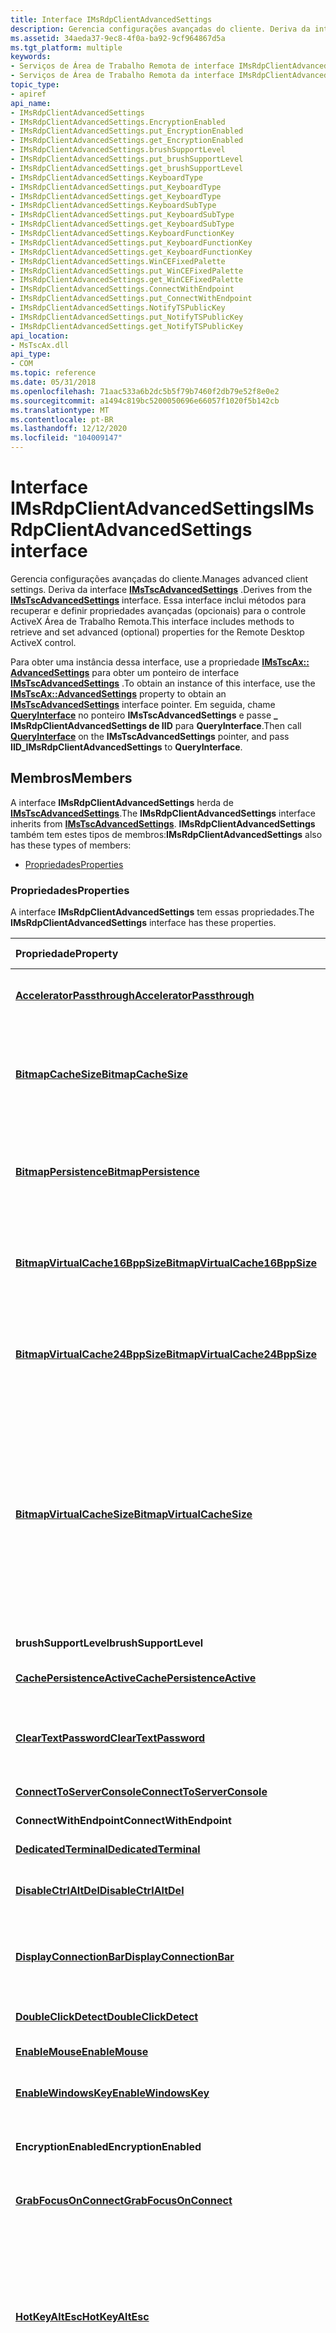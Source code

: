 ```yaml
---
title: Interface IMsRdpClientAdvancedSettings
description: Gerencia configurações avançadas do cliente. Deriva da interface IMsTscAdvancedSettings.
ms.assetid: 34aeda37-9ec8-4f0a-ba92-9cf964867d5a
ms.tgt_platform: multiple
keywords:
- Serviços de Área de Trabalho Remota de interface IMsRdpClientAdvancedSettings
- Serviços de Área de Trabalho Remota da interface IMsRdpClientAdvancedSettings, descrita
topic_type:
- apiref
api_name:
- IMsRdpClientAdvancedSettings
- IMsRdpClientAdvancedSettings.EncryptionEnabled
- IMsRdpClientAdvancedSettings.put_EncryptionEnabled
- IMsRdpClientAdvancedSettings.get_EncryptionEnabled
- IMsRdpClientAdvancedSettings.brushSupportLevel
- IMsRdpClientAdvancedSettings.put_brushSupportLevel
- IMsRdpClientAdvancedSettings.get_brushSupportLevel
- IMsRdpClientAdvancedSettings.KeyboardType
- IMsRdpClientAdvancedSettings.put_KeyboardType
- IMsRdpClientAdvancedSettings.get_KeyboardType
- IMsRdpClientAdvancedSettings.KeyboardSubType
- IMsRdpClientAdvancedSettings.put_KeyboardSubType
- IMsRdpClientAdvancedSettings.get_KeyboardSubType
- IMsRdpClientAdvancedSettings.KeyboardFunctionKey
- IMsRdpClientAdvancedSettings.put_KeyboardFunctionKey
- IMsRdpClientAdvancedSettings.get_KeyboardFunctionKey
- IMsRdpClientAdvancedSettings.WinCEFixedPalette
- IMsRdpClientAdvancedSettings.put_WinCEFixedPalette
- IMsRdpClientAdvancedSettings.get_WinCEFixedPalette
- IMsRdpClientAdvancedSettings.ConnectWithEndpoint
- IMsRdpClientAdvancedSettings.put_ConnectWithEndpoint
- IMsRdpClientAdvancedSettings.NotifyTSPublicKey
- IMsRdpClientAdvancedSettings.put_NotifyTSPublicKey
- IMsRdpClientAdvancedSettings.get_NotifyTSPublicKey
api_location:
- MsTscAx.dll
api_type:
- COM
ms.topic: reference
ms.date: 05/31/2018
ms.openlocfilehash: 71aac533a6b2dc5b5f79b7460f2db79e52f8e0e2
ms.sourcegitcommit: a1494c819bc5200050696e66057f1020f5b142cb
ms.translationtype: MT
ms.contentlocale: pt-BR
ms.lasthandoff: 12/12/2020
ms.locfileid: "104009147"
---
```

# <a name="imsrdpclientadvancedsettings-interface"></a><span data-ttu-id="c3558-106">Interface IMsRdpClientAdvancedSettings</span><span class="sxs-lookup"><span data-stu-id="c3558-106">IMsRdpClientAdvancedSettings interface</span></span>

<span data-ttu-id="c3558-107">Gerencia configurações avançadas do cliente.</span><span class="sxs-lookup"><span data-stu-id="c3558-107">Manages advanced client settings.</span></span> <span data-ttu-id="c3558-108">Deriva da interface [**IMsTscAdvancedSettings**](imstscadvancedsettings-interface.md) .</span><span class="sxs-lookup"><span data-stu-id="c3558-108">Derives from the [**IMsTscAdvancedSettings**](imstscadvancedsettings-interface.md) interface.</span></span> <span data-ttu-id="c3558-109">Essa interface inclui métodos para recuperar e definir propriedades avançadas (opcionais) para o controle ActiveX Área de Trabalho Remota.</span><span class="sxs-lookup"><span data-stu-id="c3558-109">This interface includes methods to retrieve and set advanced (optional) properties for the Remote Desktop ActiveX control.</span></span>

<span data-ttu-id="c3558-110">Para obter uma instância dessa interface, use a propriedade [**IMsTscAx:: AdvancedSettings**](imstscax-advancedsettings.md) para obter um ponteiro de interface [**IMsTscAdvancedSettings**](imstscadvancedsettings-interface.md) .</span><span class="sxs-lookup"><span data-stu-id="c3558-110">To obtain an instance of this interface, use the [**IMsTscAx::AdvancedSettings**](imstscax-advancedsettings.md) property to obtain an [**IMsTscAdvancedSettings**](imstscadvancedsettings-interface.md) interface pointer.</span></span> <span data-ttu-id="c3558-111">Em seguida, chame [**QueryInterface**](/windows/desktop/api/unknwn/nf-unknwn-iunknown-queryinterface(q)) no ponteiro **IMsTscAdvancedSettings** e passe **\_ IMsRdpClientAdvancedSettings de IID** para **QueryInterface**.</span><span class="sxs-lookup"><span data-stu-id="c3558-111">Then call [**QueryInterface**](/windows/desktop/api/unknwn/nf-unknwn-iunknown-queryinterface(q)) on the **IMsTscAdvancedSettings** pointer, and pass **IID\_IMsRdpClientAdvancedSettings** to **QueryInterface**.</span></span>

## <a name="members"></a><span data-ttu-id="c3558-112">Membros</span><span class="sxs-lookup"><span data-stu-id="c3558-112">Members</span></span>

<span data-ttu-id="c3558-113">A interface **IMsRdpClientAdvancedSettings** herda de [**IMsTscAdvancedSettings**](imstscadvancedsettings-interface.md).</span><span class="sxs-lookup"><span data-stu-id="c3558-113">The **IMsRdpClientAdvancedSettings** interface inherits from [**IMsTscAdvancedSettings**](imstscadvancedsettings-interface.md).</span></span> <span data-ttu-id="c3558-114">**IMsRdpClientAdvancedSettings** também tem estes tipos de membros:</span><span class="sxs-lookup"><span data-stu-id="c3558-114">**IMsRdpClientAdvancedSettings** also has these types of members:</span></span>

-   [<span data-ttu-id="c3558-115">Propriedades</span><span class="sxs-lookup"><span data-stu-id="c3558-115">Properties</span></span>](#properties)

### <a name="properties"></a><span data-ttu-id="c3558-116">Propriedades</span><span class="sxs-lookup"><span data-stu-id="c3558-116">Properties</span></span>

<span data-ttu-id="c3558-117">A interface **IMsRdpClientAdvancedSettings** tem essas propriedades.</span><span class="sxs-lookup"><span data-stu-id="c3558-117">The **IMsRdpClientAdvancedSettings** interface has these properties.</span></span>



| <span data-ttu-id="c3558-118">Propriedade</span><span class="sxs-lookup"><span data-stu-id="c3558-118">Property</span></span>                                                                                                   | <span data-ttu-id="c3558-119">Tipo de acesso</span><span class="sxs-lookup"><span data-stu-id="c3558-119">Access type</span></span>           | <span data-ttu-id="c3558-120">Descrição</span><span class="sxs-lookup"><span data-stu-id="c3558-120">Description</span></span>                                                                                                                                                                                                                                                                                                                                                                                                                              |
|:-----------------------------------------------------------------------------------------------------------|:----------------------|:-----------------------------------------------------------------------------------------------------------------------------------------------------------------------------------------------------------------------------------------------------------------------------------------------------------------------------------------------------------------------------------------------------------------------------------------|
| [<span data-ttu-id="c3558-121">**AcceleratorPassthrough**</span><span class="sxs-lookup"><span data-stu-id="c3558-121">**AcceleratorPassthrough**</span></span>](imsrdpclientadvancedsettings-acceleratorpassthrough.md)<br/>           | <span data-ttu-id="c3558-122">Leitura/gravação</span><span class="sxs-lookup"><span data-stu-id="c3558-122">Read/write</span></span><br/> | <span data-ttu-id="c3558-123">Especifica se os aceleradores de teclado devem ser passados para o servidor.</span><span class="sxs-lookup"><span data-stu-id="c3558-123">Specifies if keyboard accelerators should be passed to the server.</span></span><br/>                                                                                                                                                                                                                                                                                                                                                            |
| [<span data-ttu-id="c3558-124">**BitmapCacheSize**</span><span class="sxs-lookup"><span data-stu-id="c3558-124">**BitmapCacheSize**</span></span>](imsrdpclientadvancedsettings-bitmapcachesize.md)<br/>                         | <span data-ttu-id="c3558-125">Leitura/gravação</span><span class="sxs-lookup"><span data-stu-id="c3558-125">Read/write</span></span><br/> | <span data-ttu-id="c3558-126">O tamanho, em kilobytes, do arquivo de cache de bitmap usado para bitmaps de 8 bits por pixel.</span><span class="sxs-lookup"><span data-stu-id="c3558-126">The size, in kilobytes, of the bitmap cache file used for 8-bits-per-pixel bitmaps.</span></span> <span data-ttu-id="c3558-127">Os valores numéricos válidos dessa propriedade são de 1 a 32, inclusive.</span><span class="sxs-lookup"><span data-stu-id="c3558-127">Valid numeric values of this property are 1 to 32 inclusive.</span></span><br/>                                                                                                                                                                                                                                                                              |
| [<span data-ttu-id="c3558-128">**BitmapPersistence**</span><span class="sxs-lookup"><span data-stu-id="c3558-128">**BitmapPersistence**</span></span>](imsrdpclientadvancedsettings-bitmappersistence.md)<br/>                     | <span data-ttu-id="c3558-129">Leitura/gravação</span><span class="sxs-lookup"><span data-stu-id="c3558-129">Read/write</span></span><br/> | <span data-ttu-id="c3558-130">Especifica se o cache de bitmap persistente deve ser usado.</span><span class="sxs-lookup"><span data-stu-id="c3558-130">Specifies if persistent bitmap caching should be used.</span></span> <span data-ttu-id="c3558-131">O cache persistente pode melhorar o desempenho, mas requer espaço em disco adicional.</span><span class="sxs-lookup"><span data-stu-id="c3558-131">Persistent caching can improve performance but requires additional disk space.</span></span><br/>                                                                                                                                                                                                                                                                                         |
| [<span data-ttu-id="c3558-132">**BitmapVirtualCache16BppSize**</span><span class="sxs-lookup"><span data-stu-id="c3558-132">**BitmapVirtualCache16BppSize**</span></span>](imsrdpclientadvancedsettings-bitmapvirtualcache16bppsize.md)<br/> | <span data-ttu-id="c3558-133">Leitura/gravação</span><span class="sxs-lookup"><span data-stu-id="c3558-133">Read/write</span></span><br/> | <span data-ttu-id="c3558-134">Especifica o tamanho, em megabytes, do arquivo de cache de bitmap persistente a ser usado para as configurações de alta cores de 15 e 16 bits por pixel.</span><span class="sxs-lookup"><span data-stu-id="c3558-134">Specifies the size, in megabytes, of the persistent bitmap cache file to use for the 15 and 16 bits-per-pixel high-color settings.</span></span><br/>                                                                                                                                                                                                                                                                                            |
| [<span data-ttu-id="c3558-135">**BitmapVirtualCache24BppSize**</span><span class="sxs-lookup"><span data-stu-id="c3558-135">**BitmapVirtualCache24BppSize**</span></span>](imsrdpclientadvancedsettings-bitmapvirtualcache24bppsize.md)<br/> | <span data-ttu-id="c3558-136">Leitura/gravação</span><span class="sxs-lookup"><span data-stu-id="c3558-136">Read/write</span></span><br/> | <span data-ttu-id="c3558-137">Especifica o tamanho, em megabytes, do arquivo de cache de bitmap persistente a ser usado para a configuração de alta cores de 24 bits por pixel.</span><span class="sxs-lookup"><span data-stu-id="c3558-137">Specifies the size, in megabytes, of the persistent bitmap cache file to use for the 24 bits-per-pixel high-color setting.</span></span><br/>                                                                                                                                                                                                                                                                                                    |
| [<span data-ttu-id="c3558-138">**BitmapVirtualCacheSize**</span><span class="sxs-lookup"><span data-stu-id="c3558-138">**BitmapVirtualCacheSize**</span></span>](imsrdpclientadvancedsettings-bitmapvirtualcachesize.md)<br/>           | <span data-ttu-id="c3558-139">Leitura/gravação</span><span class="sxs-lookup"><span data-stu-id="c3558-139">Read/write</span></span><br/> | <span data-ttu-id="c3558-140">Especifica o tamanho, em megabytes, do arquivo de cache de bitmap persistente a ser usado para a cor de 8 bits por pixel.</span><span class="sxs-lookup"><span data-stu-id="c3558-140">Specifies the size, in megabytes, of the persistent bitmap cache file to use for 8-bits-per-pixel color.</span></span> <span data-ttu-id="c3558-141">Os valores numéricos válidos dessa propriedade são de 1 a 32, inclusive.</span><span class="sxs-lookup"><span data-stu-id="c3558-141">Valid numeric values of this property are 1 to 32 inclusive.</span></span> <span data-ttu-id="c3558-142">Observe que o tamanho máximo de todos os arquivos de cache virtual é de 128 MB.</span><span class="sxs-lookup"><span data-stu-id="c3558-142">Note that the maximum size for all virtual cache files is 128 MB.</span></span> <span data-ttu-id="c3558-143">As propriedades relacionadas incluem as propriedades **BitmapVirtualCache16BppSize** e **BitmapVirtualCache24BppSize** .</span><span class="sxs-lookup"><span data-stu-id="c3558-143">Related properties include the **BitmapVirtualCache16BppSize** and **BitmapVirtualCache24BppSize** properties.</span></span><br/>                                                                        |
| <span data-ttu-id="c3558-144">**brushSupportLevel**</span><span class="sxs-lookup"><span data-stu-id="c3558-144">**brushSupportLevel**</span></span><br/>                                                                           | <span data-ttu-id="c3558-145">Leitura/gravação</span><span class="sxs-lookup"><span data-stu-id="c3558-145">Read/write</span></span><br/> | <span data-ttu-id="c3558-146">Não há suporte a esta propriedade.</span><span class="sxs-lookup"><span data-stu-id="c3558-146">This property is not supported.</span></span><br/>                                                                                                                                                                                                                                                                                                                                                                                               |
| [<span data-ttu-id="c3558-147">**CachePersistenceActive**</span><span class="sxs-lookup"><span data-stu-id="c3558-147">**CachePersistenceActive**</span></span>](imsrdpclientadvancedsettings-cachepersistenceactive.md)<br/>           | <span data-ttu-id="c3558-148">Leitura/gravação</span><span class="sxs-lookup"><span data-stu-id="c3558-148">Read/write</span></span><br/> | <span data-ttu-id="c3558-149">Especifica se o cache de bitmap persistente deve ser usado.</span><span class="sxs-lookup"><span data-stu-id="c3558-149">Specifies whether persistent bitmap caching should be used.</span></span><br/>                                                                                                                                                                                                                                                                                                                                                                   |
| [<span data-ttu-id="c3558-150">**ClearTextPassword**</span><span class="sxs-lookup"><span data-stu-id="c3558-150">**ClearTextPassword**</span></span>](imsrdpclientadvancedsettings-cleartextpassword.md)<br/>                     | <span data-ttu-id="c3558-151">Somente gravação</span><span class="sxs-lookup"><span data-stu-id="c3558-151">Write-only</span></span><br/> | <span data-ttu-id="c3558-152">Especifica a senha com a qual se conectar.</span><span class="sxs-lookup"><span data-stu-id="c3558-152">Specifies the password with which to connect.</span></span> <span data-ttu-id="c3558-153">Para obter mais informações, consulte a interface [**IMsTscNonScriptable**](imstscnonscriptable-interface.md) .</span><span class="sxs-lookup"><span data-stu-id="c3558-153">For more information, see the [**IMsTscNonScriptable**](imstscnonscriptable-interface.md) interface.</span></span><br/>                                                                                                                                                                                                                                                                           |
| [<span data-ttu-id="c3558-154">**ConnectToServerConsole**</span><span class="sxs-lookup"><span data-stu-id="c3558-154">**ConnectToServerConsole**</span></span>](imsrdpclientadvancedsettings-connecttoserverconsole.md)<br/>           | <span data-ttu-id="c3558-155">Leitura/gravação</span><span class="sxs-lookup"><span data-stu-id="c3558-155">Read/write</span></span><br/> | <span data-ttu-id="c3558-156">Não há suporte a esta propriedade.</span><span class="sxs-lookup"><span data-stu-id="c3558-156">This property is not supported.</span></span><br/>                                                                                                                                                                                                                                                                                                                                                                                               |
| <span data-ttu-id="c3558-157">**ConnectWithEndpoint**</span><span class="sxs-lookup"><span data-stu-id="c3558-157">**ConnectWithEndpoint**</span></span><br/>                                                                         | <span data-ttu-id="c3558-158">Somente gravação</span><span class="sxs-lookup"><span data-stu-id="c3558-158">Write-only</span></span><br/> | <span data-ttu-id="c3558-159">Não há suporte a esta propriedade.</span><span class="sxs-lookup"><span data-stu-id="c3558-159">This property is not supported.</span></span><br/>                                                                                                                                                                                                                                                                                                                                                                                               |
| [<span data-ttu-id="c3558-160">**DedicatedTerminal**</span><span class="sxs-lookup"><span data-stu-id="c3558-160">**DedicatedTerminal**</span></span>](imsrdpclientadvancedsettings-dedicatedterminal.md)<br/>                     | <span data-ttu-id="c3558-161">Leitura/gravação</span><span class="sxs-lookup"><span data-stu-id="c3558-161">Read/write</span></span><br/> | <span data-ttu-id="c3558-162">Não há suporte a esta propriedade.</span><span class="sxs-lookup"><span data-stu-id="c3558-162">This property is not supported.</span></span><br/>                                                                                                                                                                                                                                                                                                                                                                                               |
| [<span data-ttu-id="c3558-163">**DisableCtrlAltDel**</span><span class="sxs-lookup"><span data-stu-id="c3558-163">**DisableCtrlAltDel**</span></span>](imsrdpclientadvancedsettings-disablectrlaltdel.md)<br/>                     | <span data-ttu-id="c3558-164">Leitura/gravação</span><span class="sxs-lookup"><span data-stu-id="c3558-164">Read/write</span></span><br/> | <span data-ttu-id="c3558-165">Especifica se a tela de explicação inicial no Winlogon deve ser exibida.</span><span class="sxs-lookup"><span data-stu-id="c3558-165">Specifies if the initial explanatory screen in Winlogon should display.</span></span><br/>                                                                                                                                                                                                                                                                                                                                                       |
| [<span data-ttu-id="c3558-166">**DisplayConnectionBar**</span><span class="sxs-lookup"><span data-stu-id="c3558-166">**DisplayConnectionBar**</span></span>](imsrdpclientadvancedsettings-displayconnectionbar.md)<br/>               | <span data-ttu-id="c3558-167">Leitura/gravação</span><span class="sxs-lookup"><span data-stu-id="c3558-167">Read/write</span></span><br/> | <span data-ttu-id="c3558-168">Especifica se a barra de conexão deve ser usada.</span><span class="sxs-lookup"><span data-stu-id="c3558-168">Specifies whether to use the connection bar.</span></span> <span data-ttu-id="c3558-169">O valor padrão é **Variant \_ true**, que habilita a propriedade.</span><span class="sxs-lookup"><span data-stu-id="c3558-169">The default value is **VARIANT\_TRUE**, which enables the property.</span></span><br/>                                                                                                                                                                                                                                                                                                              |
| [<span data-ttu-id="c3558-170">**DoubleClickDetect**</span><span class="sxs-lookup"><span data-stu-id="c3558-170">**DoubleClickDetect**</span></span>](imsrdpclientadvancedsettings-doubleclickdetect.md)<br/>                     | <span data-ttu-id="c3558-171">Leitura/gravação</span><span class="sxs-lookup"><span data-stu-id="c3558-171">Read/write</span></span><br/> | <span data-ttu-id="c3558-172">Especifica se o cliente identifica cliques duplos para o servidor.</span><span class="sxs-lookup"><span data-stu-id="c3558-172">Specifies if the client identifies double-clicks for the server.</span></span><br/>                                                                                                                                                                                                                                                                                                                                                              |
| [<span data-ttu-id="c3558-173">**EnableMouse**</span><span class="sxs-lookup"><span data-stu-id="c3558-173">**EnableMouse**</span></span>](imsrdpclientadvancedsettings-enablemouse.md)<br/>                                 | <span data-ttu-id="c3558-174">Leitura/gravação</span><span class="sxs-lookup"><span data-stu-id="c3558-174">Read/write</span></span><br/> | <span data-ttu-id="c3558-175">Não há suporte a esta propriedade.</span><span class="sxs-lookup"><span data-stu-id="c3558-175">This property is not supported.</span></span><br/>                                                                                                                                                                                                                                                                                                                                                                                               |
| [<span data-ttu-id="c3558-176">**EnableWindowsKey**</span><span class="sxs-lookup"><span data-stu-id="c3558-176">**EnableWindowsKey**</span></span>](imsrdpclientadvancedsettings-enablewindowskey.md)<br/>                       | <span data-ttu-id="c3558-177">Leitura/gravação</span><span class="sxs-lookup"><span data-stu-id="c3558-177">Read/write</span></span><br/> | <span data-ttu-id="c3558-178">Especifica se a chave do Windows pode ser usada na sessão remota.</span><span class="sxs-lookup"><span data-stu-id="c3558-178">Specifies if the Windows key can be used in the remote session.</span></span><br/>                                                                                                                                                                                                                                                                                                                                                               |
| <span data-ttu-id="c3558-179">**EncryptionEnabled**</span><span class="sxs-lookup"><span data-stu-id="c3558-179">**EncryptionEnabled**</span></span><br/>                                                                           | <span data-ttu-id="c3558-180">Leitura/gravação</span><span class="sxs-lookup"><span data-stu-id="c3558-180">Read/write</span></span><br/> | <span data-ttu-id="c3558-181">Não há suporte a esta propriedade.</span><span class="sxs-lookup"><span data-stu-id="c3558-181">This property is not supported.</span></span> <span data-ttu-id="c3558-182">A criptografia não pode ser desabilitada.</span><span class="sxs-lookup"><span data-stu-id="c3558-182">Encryption cannot be disabled.</span></span><br/>                                                                                                                                                                                                                                                                                                                                                                |
| [<span data-ttu-id="c3558-183">**GrabFocusOnConnect**</span><span class="sxs-lookup"><span data-stu-id="c3558-183">**GrabFocusOnConnect**</span></span>](imsrdpclientadvancedsettings-grabfocusonconnect.md)<br/>                   | <span data-ttu-id="c3558-184">Leitura/gravação</span><span class="sxs-lookup"><span data-stu-id="c3558-184">Read/write</span></span><br/> | <span data-ttu-id="c3558-185">Especifica se o controle de cliente deve ter o foco durante a conexão.</span><span class="sxs-lookup"><span data-stu-id="c3558-185">Specifies if the client control should have the focus while connecting.</span></span><br/>                                                                                                                                                                                                                                                                                                                                                       |
| [<span data-ttu-id="c3558-186">**HotKeyAltEsc**</span><span class="sxs-lookup"><span data-stu-id="c3558-186">**HotKeyAltEsc**</span></span>](imsrdpclientadvancedsettings-hotkeyaltesc.md)<br/>                               | <span data-ttu-id="c3558-187">Leitura/gravação</span><span class="sxs-lookup"><span data-stu-id="c3558-187">Read/write</span></span><br/> | <span data-ttu-id="c3558-188">Especifica o código de chave virtual a ser adicionado a ALT para determinar a substituição de tecla de atalho para ALT + ESC.</span><span class="sxs-lookup"><span data-stu-id="c3558-188">Specifies the virtual-key code to add to ALT to determine the hotkey replacement for ALT+ESC.</span></span> <span data-ttu-id="c3558-189">**VK \_ INSERT** é o valor padrão, com Alt + Insert como a sequência resultante.</span><span class="sxs-lookup"><span data-stu-id="c3558-189">**VK\_INSERT** is the default value, with ALT+INSERT as the resulting sequence.</span></span> <span data-ttu-id="c3558-190">Essa propriedade é válida somente quando a propriedade [**KeyboardHookMode**](imsrdpclientsecuredsettings-keyboardhookmode.md) não está habilitada.</span><span class="sxs-lookup"><span data-stu-id="c3558-190">This property is valid only when the [**KeyboardHookMode**](imsrdpclientsecuredsettings-keyboardhookmode.md) property is not enabled.</span></span><br/>                                                                                                          |
| [<span data-ttu-id="c3558-191">**HotKeyAltShiftTab**</span><span class="sxs-lookup"><span data-stu-id="c3558-191">**HotKeyAltShiftTab**</span></span>](imsrdpclientadvancedsettings-hotkeyaltshifttab.md)<br/>                     | <span data-ttu-id="c3558-192">Leitura/gravação</span><span class="sxs-lookup"><span data-stu-id="c3558-192">Read/write</span></span><br/> | <span data-ttu-id="c3558-193">Especifica o código de chave virtual a ser adicionado a ALT para determinar a substituição de tecla de atalho para ALT + SHIFT + TAB.</span><span class="sxs-lookup"><span data-stu-id="c3558-193">Specifies the virtual-key code to add to ALT to determine the hotkey replacement for ALT+SHIFT+TAB.</span></span> <span data-ttu-id="c3558-194">**VK \_ Em seguida** , é o valor padrão, com Alt + Page Down como a sequência resultante.</span><span class="sxs-lookup"><span data-stu-id="c3558-194">**VK\_NEXT** is the default value, with ALT+PAGE DOWN as the resulting sequence.</span></span> <span data-ttu-id="c3558-195">Essa propriedade é válida somente quando a propriedade [**KeyboardHookMode**](imsrdpclientsecuredsettings-keyboardhookmode.md) não está habilitada.</span><span class="sxs-lookup"><span data-stu-id="c3558-195">This property is valid only when the [**KeyboardHookMode**](imsrdpclientsecuredsettings-keyboardhookmode.md) property is not enabled.</span></span><br/>                                                                                                   |
| [<span data-ttu-id="c3558-196">**HotKeyAltSpace**</span><span class="sxs-lookup"><span data-stu-id="c3558-196">**HotKeyAltSpace**</span></span>](imsrdpclientadvancedsettings-hotkeyaltspace.md)<br/>                           | <span data-ttu-id="c3558-197">Leitura/gravação</span><span class="sxs-lookup"><span data-stu-id="c3558-197">Read/write</span></span><br/> | <span data-ttu-id="c3558-198">Especifica o código de chave virtual a ser adicionado a ALT para determinar a substituição de tecla de atalho para ALT + espaço.</span><span class="sxs-lookup"><span data-stu-id="c3558-198">Specifies the virtual-key code to add to ALT to determine the hotkey replacement for ALT+SPACE.</span></span> <span data-ttu-id="c3558-199">**VK \_ DELETE** é o padrão, com Alt + Delete como a sequência resultante.</span><span class="sxs-lookup"><span data-stu-id="c3558-199">**VK\_DELETE** is the default, with ALT+DELETE as the resulting sequence.</span></span> <span data-ttu-id="c3558-200">Essa propriedade é válida somente quando a propriedade [**KeyboardHookMode**](imsrdpclientsecuredsettings-keyboardhookmode.md) não está habilitada.</span><span class="sxs-lookup"><span data-stu-id="c3558-200">This property is valid only when the [**KeyboardHookMode**](imsrdpclientsecuredsettings-keyboardhookmode.md) property is not enabled.</span></span><br/>                                                                                                              |
| [<span data-ttu-id="c3558-201">**HotKeyAltTab**</span><span class="sxs-lookup"><span data-stu-id="c3558-201">**HotKeyAltTab**</span></span>](imsrdpclientadvancedsettings-hotkeyalttab.md)<br/>                               | <span data-ttu-id="c3558-202">Leitura/gravação</span><span class="sxs-lookup"><span data-stu-id="c3558-202">Read/write</span></span><br/> | <span data-ttu-id="c3558-203">Especifica o código de chave virtual a ser adicionado a ALT para determinar a substituição de tecla de atalho para ALT + TAB.</span><span class="sxs-lookup"><span data-stu-id="c3558-203">Specifies the virtual-key code to add to ALT to determine the hotkey replacement for ALT+TAB.</span></span> <span data-ttu-id="c3558-204">**VK \_ ANTERIOR** é o valor padrão, com Alt + Page Up como a sequência resultante.</span><span class="sxs-lookup"><span data-stu-id="c3558-204">**VK\_PRIOR** is the default value, with ALT+PAGE UP as the resulting sequence.</span></span> <span data-ttu-id="c3558-205">Essa propriedade é válida somente quando a propriedade [**KeyboardHookMode**](imsrdpclientsecuredsettings-keyboardhookmode.md) não está habilitada.</span><span class="sxs-lookup"><span data-stu-id="c3558-205">This property is valid only when the [**KeyboardHookMode**](imsrdpclientsecuredsettings-keyboardhookmode.md) property is not enabled.</span></span><br/>                                                                                                          |
| [<span data-ttu-id="c3558-206">**HotKeyCtrlAltDel**</span><span class="sxs-lookup"><span data-stu-id="c3558-206">**HotKeyCtrlAltDel**</span></span>](imsrdpclientadvancedsettings-hotkeyctrlaltdel.md)<br/>                       | <span data-ttu-id="c3558-207">Leitura/gravação</span><span class="sxs-lookup"><span data-stu-id="c3558-207">Read/write</span></span><br/> | <span data-ttu-id="c3558-208">Especifica o código de chave virtual a ser adicionado a CTRL + ALT para determinar a substituição de tecla de atalho para CTRL + ALT + DELETE, também chamada de seqüência de atenção segura (SAS).</span><span class="sxs-lookup"><span data-stu-id="c3558-208">Specifies the virtual-key code to add to CTRL+ALT to determine the hotkey replacement for CTRL+ALT+DELETE, also called the secure attention sequence (SAS).</span></span> <span data-ttu-id="c3558-209">VK \_ end é o padrão.</span><span class="sxs-lookup"><span data-stu-id="c3558-209">VK\_END is the default.</span></span> <span data-ttu-id="c3558-210">Observe que mesmo quando a propriedade [**KeyboardHookMode**](imsrdpclientsecuredsettings-keyboardhookmode.md) está habilitada, CTRL + ALT + DELETE nunca é redirecionado para o servidor remoto; CTRL + ALT + DELETE é a sequência SAS local.</span><span class="sxs-lookup"><span data-stu-id="c3558-210">Note that even when the [**KeyboardHookMode**](imsrdpclientsecuredsettings-keyboardhookmode.md) property is enabled, CTRL+ALT+DELETE is never redirected to the remote server; CTRL+ALT+DELETE is the local SAS sequence.</span></span><br/>                |
| [<span data-ttu-id="c3558-211">**HotKeyCtrlEsc**</span><span class="sxs-lookup"><span data-stu-id="c3558-211">**HotKeyCtrlEsc**</span></span>](imsrdpclientadvancedsettings-hotkeyctrlesc.md)<br/>                             | <span data-ttu-id="c3558-212">Leitura/gravação</span><span class="sxs-lookup"><span data-stu-id="c3558-212">Read/write</span></span><br/> | <span data-ttu-id="c3558-213">Especifica o código de chave virtual a ser adicionado a ALT para determinar a substituição de tecla de atalho para CTRL + ESC.</span><span class="sxs-lookup"><span data-stu-id="c3558-213">Specifies the virtual-key code to add to ALT to determine the hotkey replacement for CTRL+ESC.</span></span> <span data-ttu-id="c3558-214">**VK \_ HOME** é o valor padrão, com Alt + Home como a sequência resultante.</span><span class="sxs-lookup"><span data-stu-id="c3558-214">**VK\_HOME** is the default value, with ALT+HOME as the resulting sequence.</span></span> <span data-ttu-id="c3558-215">Essa propriedade é válida somente quando a propriedade [**KeyboardHookMode**](imsrdpclientsecuredsettings-keyboardhookmode.md) não está habilitada.</span><span class="sxs-lookup"><span data-stu-id="c3558-215">This property is valid only when the [**KeyboardHookMode**](imsrdpclientsecuredsettings-keyboardhookmode.md) property is not enabled.</span></span><br/>                                                                                                             |
| [<span data-ttu-id="c3558-216">**HotKeyFullScreen**</span><span class="sxs-lookup"><span data-stu-id="c3558-216">**HotKeyFullScreen**</span></span>](imsrdpclientadvancedsettings-hotkeyfullscreen.md)<br/>                       | <span data-ttu-id="c3558-217">Leitura/gravação</span><span class="sxs-lookup"><span data-stu-id="c3558-217">Read/write</span></span><br/> | <span data-ttu-id="c3558-218">Especifica o código de chave virtual a ser adicionado a CTRL + ALT para determinar a substituição de tecla de atalho para alternar para o modo de tela inteira.</span><span class="sxs-lookup"><span data-stu-id="c3558-218">Specifies the virtual-key code to add to CTRL+ALT to determine the hotkey replacement for switching to full-screen mode.</span></span> <span data-ttu-id="c3558-219">**VK \_ CANCEL** é o valor padrão.</span><span class="sxs-lookup"><span data-stu-id="c3558-219">**VK\_CANCEL** is the default value.</span></span><br/>                                                                                                                                                                                                                                                                 |
| [<span data-ttu-id="c3558-220">**InputEventsAtOnce**</span><span class="sxs-lookup"><span data-stu-id="c3558-220">**InputEventsAtOnce**</span></span>](imsrdpclientadvancedsettings-inputeventsatonce.md)<br/>                     | <span data-ttu-id="c3558-221">Leitura/gravação</span><span class="sxs-lookup"><span data-stu-id="c3558-221">Read/write</span></span><br/> | <span data-ttu-id="c3558-222">Não há suporte a esta propriedade.</span><span class="sxs-lookup"><span data-stu-id="c3558-222">This property is not supported.</span></span><br/>                                                                                                                                                                                                                                                                                                                                                                                               |
| [<span data-ttu-id="c3558-223">**keepAliveInterval**</span><span class="sxs-lookup"><span data-stu-id="c3558-223">**keepAliveInterval**</span></span>](imsrdpclientadvancedsettings-keepaliveinterval.md)<br/>                     | <span data-ttu-id="c3558-224">Leitura/gravação</span><span class="sxs-lookup"><span data-stu-id="c3558-224">Read/write</span></span><br/> | <span data-ttu-id="c3558-225">Especifica um intervalo, em milissegundos, no qual o cliente envia mensagens Keep-Alive para o servidor.</span><span class="sxs-lookup"><span data-stu-id="c3558-225">Specifies an interval, in milliseconds, at which the client sends keep-alive messages to the server.</span></span> <span data-ttu-id="c3558-226">O valor padrão da propriedade é zero, o que desabilita as mensagens Keep-Alive.</span><span class="sxs-lookup"><span data-stu-id="c3558-226">The default value of the property is zero, which disables keep-alive messages.</span></span> <span data-ttu-id="c3558-227">O valor mínimo válido dessa propriedade é 10.000, que representa 10 segundos.</span><span class="sxs-lookup"><span data-stu-id="c3558-227">The minimum valid value of this property is 10,000, which represents 10 seconds.</span></span> <span data-ttu-id="c3558-228">Observe que uma configuração de política de grupo que especifica se as conexões de cliente persistentes com o servidor são permitidas pode substituir essa configuração de propriedade.</span><span class="sxs-lookup"><span data-stu-id="c3558-228">Note that a group policy setting that specifies whether persistent client connections to the server are allowed can override this property setting.</span></span><br/>      |
| <span data-ttu-id="c3558-229">**KeyboardFunctionKey**</span><span class="sxs-lookup"><span data-stu-id="c3558-229">**KeyboardFunctionKey**</span></span><br/>                                                                         | <span data-ttu-id="c3558-230">Leitura/gravação</span><span class="sxs-lookup"><span data-stu-id="c3558-230">Read/write</span></span><br/> | <span data-ttu-id="c3558-231">Válido somente para Windows CE.</span><span class="sxs-lookup"><span data-stu-id="c3558-231">Valid for Windows CE only.</span></span><br/>                                                                                                                                                                                                                                                                                                                                                                                                    |
| <span data-ttu-id="c3558-232">**KeyboardSubType**</span><span class="sxs-lookup"><span data-stu-id="c3558-232">**KeyboardSubType**</span></span><br/>                                                                             | <span data-ttu-id="c3558-233">Leitura/gravação</span><span class="sxs-lookup"><span data-stu-id="c3558-233">Read/write</span></span><br/> | <span data-ttu-id="c3558-234">Válido somente para Windows CE.</span><span class="sxs-lookup"><span data-stu-id="c3558-234">Valid for Windows CE only.</span></span><br/>                                                                                                                                                                                                                                                                                                                                                                                                    |
| <span data-ttu-id="c3558-235">**Tecladotype**</span><span class="sxs-lookup"><span data-stu-id="c3558-235">**KeyboardType**</span></span><br/>                                                                                | <span data-ttu-id="c3558-236">Leitura/gravação</span><span class="sxs-lookup"><span data-stu-id="c3558-236">Read/write</span></span><br/> | <span data-ttu-id="c3558-237">Válido somente para Windows CE.</span><span class="sxs-lookup"><span data-stu-id="c3558-237">Valid for Windows CE only.</span></span><br/>                                                                                                                                                                                                                                                                                                                                                                                                    |
| [<span data-ttu-id="c3558-238">**LoadBalanceInfo**</span><span class="sxs-lookup"><span data-stu-id="c3558-238">**LoadBalanceInfo**</span></span>](imsrdpclientadvancedsettings-loadbalanceinfo.md)<br/>                         | <span data-ttu-id="c3558-239">Leitura/gravação</span><span class="sxs-lookup"><span data-stu-id="c3558-239">Read/write</span></span><br/> | <span data-ttu-id="c3558-240">Especifica o cookie de balanceamento de carga que será colocado no pacote de solicitação de conexão X. 224 na sequência de conexão de protocolo do Host da Sessão RD Server.</span><span class="sxs-lookup"><span data-stu-id="c3558-240">Specifies the load balancing cookie that will be placed in the X.224 Connection Request packet in the RD Session Host server protocol connection sequence.</span></span><br/>                                                                                                                                                                                                                                                                    |
| [<span data-ttu-id="c3558-241">**maxEventCount**</span><span class="sxs-lookup"><span data-stu-id="c3558-241">**maxEventCount**</span></span>](imsrdpclientadvancedsettings-maxeventcount.md)<br/>                             | <span data-ttu-id="c3558-242">Leitura/gravação</span><span class="sxs-lookup"><span data-stu-id="c3558-242">Read/write</span></span><br/> | <span data-ttu-id="c3558-243">Não há suporte a esta propriedade.</span><span class="sxs-lookup"><span data-stu-id="c3558-243">This property is not supported.</span></span><br/>                                                                                                                                                                                                                                                                                                                                                                                               |
| [<span data-ttu-id="c3558-244">**MaximizeShell**</span><span class="sxs-lookup"><span data-stu-id="c3558-244">**MaximizeShell**</span></span>](imsrdpclientadvancedsettings-maximizeshell.md)<br/>                             | <span data-ttu-id="c3558-245">Leitura/gravação</span><span class="sxs-lookup"><span data-stu-id="c3558-245">Read/write</span></span><br/> | <span data-ttu-id="c3558-246">Especifica se os programas iniciados com a propriedade [**StartProgram**](imstscsecuredsettings-startprogram.md) devem ser maximizados.</span><span class="sxs-lookup"><span data-stu-id="c3558-246">Specifies if programs launched with the [**StartProgram**](imstscsecuredsettings-startprogram.md) property should be maximized.</span></span><br/>                                                                                                                                                                                                                                                                                              |
| [<span data-ttu-id="c3558-247">**minInputSendInterval**</span><span class="sxs-lookup"><span data-stu-id="c3558-247">**minInputSendInterval**</span></span>](imsrdpclientadvancedsettings-mininputsendinterval.md)<br/>               | <span data-ttu-id="c3558-248">Leitura/gravação</span><span class="sxs-lookup"><span data-stu-id="c3558-248">Read/write</span></span><br/> | <span data-ttu-id="c3558-249">Especifica o intervalo mínimo, em milissegundos, entre o envio de eventos do mouse.</span><span class="sxs-lookup"><span data-stu-id="c3558-249">Specifies the minimum interval, in milliseconds, between the sending of mouse events.</span></span><br/>                                                                                                                                                                                                                                                                                                                                         |
| [<span data-ttu-id="c3558-250">**MinutesToIdleTimeout**</span><span class="sxs-lookup"><span data-stu-id="c3558-250">**MinutesToIdleTimeout**</span></span>](imsrdpclientadvancedsettings-minutestoidletimeout.md)<br/>               | <span data-ttu-id="c3558-251">Leitura/gravação</span><span class="sxs-lookup"><span data-stu-id="c3558-251">Read/write</span></span><br/> | <span data-ttu-id="c3558-252">Especifica o período máximo de tempo, em minutos, que o cliente deve permanecer conectado sem a entrada do usuário.</span><span class="sxs-lookup"><span data-stu-id="c3558-252">Specifies the maximum length of time, in minutes, that the client should remain connected without user input.</span></span> <span data-ttu-id="c3558-253">Se o tempo especificado decorrer, o controle chamará o método [**IMsTscAxEvents:: OnIdleTimeoutNotification**](imstscaxevents-onidletimeoutnotification.md) .</span><span class="sxs-lookup"><span data-stu-id="c3558-253">If the specified time elapses, the control calls the [**IMsTscAxEvents::OnIdleTimeoutNotification**](imstscaxevents-onidletimeoutnotification.md) method.</span></span><br/>                                                                                                                                                      |
| <span data-ttu-id="c3558-254">**NotifyTSPublicKey**</span><span class="sxs-lookup"><span data-stu-id="c3558-254">**NotifyTSPublicKey**</span></span><br/>                                                                           | <span data-ttu-id="c3558-255">Leitura/gravação</span><span class="sxs-lookup"><span data-stu-id="c3558-255">Read/write</span></span><br/> | <span data-ttu-id="c3558-256">Não há suporte a esta propriedade.</span><span class="sxs-lookup"><span data-stu-id="c3558-256">This property is not supported.</span></span><br/>                                                                                                                                                                                                                                                                                                                                                                                               |
| [<span data-ttu-id="c3558-257">**NumBitmapCaches**</span><span class="sxs-lookup"><span data-stu-id="c3558-257">**NumBitmapCaches**</span></span>](imsrdpclientadvancedsettings-numbitmapcaches.md)<br/>                         | <span data-ttu-id="c3558-258">Leitura/gravação</span><span class="sxs-lookup"><span data-stu-id="c3558-258">Read/write</span></span><br/> | <span data-ttu-id="c3558-259">Não há suporte a esta propriedade.</span><span class="sxs-lookup"><span data-stu-id="c3558-259">This property is not supported.</span></span><br/>                                                                                                                                                                                                                                                                                                                                                                                               |
| [<span data-ttu-id="c3558-260">**orderDrawThreshold**</span><span class="sxs-lookup"><span data-stu-id="c3558-260">**orderDrawThreshold**</span></span>](imsrdpclientadvancedsettings-orderdrawthreshold.md)<br/>                   | <span data-ttu-id="c3558-261">Leitura/gravação</span><span class="sxs-lookup"><span data-stu-id="c3558-261">Read/write</span></span><br/> | <span data-ttu-id="c3558-262">Não há suporte a esta propriedade.</span><span class="sxs-lookup"><span data-stu-id="c3558-262">This property is not supported.</span></span><br/>                                                                                                                                                                                                                                                                                                                                                                                               |
| [<span data-ttu-id="c3558-263">**overallConnectionTimeout**</span><span class="sxs-lookup"><span data-stu-id="c3558-263">**overallConnectionTimeout**</span></span>](imsrdpclientadvancedsettings-overallconnectiontimeout.md)<br/>       | <span data-ttu-id="c3558-264">Leitura/gravação</span><span class="sxs-lookup"><span data-stu-id="c3558-264">Read/write</span></span><br/> | <span data-ttu-id="c3558-265">Especifica o período total de tempo, em segundos, que o controle de cliente aguarda até que uma conexão seja concluída.</span><span class="sxs-lookup"><span data-stu-id="c3558-265">Specifies the total length of time, in seconds, that the client control waits for a connection to complete.</span></span> <span data-ttu-id="c3558-266">O valor máximo válido dessa propriedade é 600, que representa 10 minutos.</span><span class="sxs-lookup"><span data-stu-id="c3558-266">The maximum valid value of this property is 600, which represents 10 minutes.</span></span> <span data-ttu-id="c3558-267">Se o tempo especificado tiver decorrido antes de a conexão ser concluída, o controle desconectará e chamará o método [**IMsTscAxEvents:: OnDisconnect**](imstscaxevents-ondisconnected.md) .</span><span class="sxs-lookup"><span data-stu-id="c3558-267">If the specified time elapses before connection completes, the control disconnects and calls the [**IMsTscAxEvents::OnDisconnected**](imstscaxevents-ondisconnected.md) method.</span></span> <span data-ttu-id="c3558-268">Uma propriedade relacionada é **singleConnectionTimeout**.</span><span class="sxs-lookup"><span data-stu-id="c3558-268">A related property is **singleConnectionTimeout**.</span></span><br/> |
| [<span data-ttu-id="c3558-269">**PerformanceFlags**</span><span class="sxs-lookup"><span data-stu-id="c3558-269">**PerformanceFlags**</span></span>](imsrdpclientadvancedsettings-performanceflags.md)<br/>                       | <span data-ttu-id="c3558-270">Leitura/gravação</span><span class="sxs-lookup"><span data-stu-id="c3558-270">Read/write</span></span><br/> | <span data-ttu-id="c3558-271">Especifica um conjunto de recursos que podem ser definidos no servidor para melhorar o desempenho.</span><span class="sxs-lookup"><span data-stu-id="c3558-271">Specifies a set of features that can be set at the server to improve performance.</span></span><br/>                                                                                                                                                                                                                                                                                                                                             |
| [<span data-ttu-id="c3558-272">**PersistCacheDirectory**</span><span class="sxs-lookup"><span data-stu-id="c3558-272">**PersistCacheDirectory**</span></span>](imsrdpclientadvancedsettings-persistcachedirectory.md)<br/>             | <span data-ttu-id="c3558-273">Somente gravação</span><span class="sxs-lookup"><span data-stu-id="c3558-273">Write-only</span></span><br/> | <span data-ttu-id="c3558-274">Não há suporte a esta propriedade.</span><span class="sxs-lookup"><span data-stu-id="c3558-274">This property is not supported.</span></span><br/>                                                                                                                                                                                                                                                                                                                                                                                               |
| [<span data-ttu-id="c3558-275">**PinConnectionBar**</span><span class="sxs-lookup"><span data-stu-id="c3558-275">**PinConnectionBar**</span></span>](imsrdpclientadvancedsettings-pinconnectionbar.md)<br/>                       | <span data-ttu-id="c3558-276">Leitura/gravação</span><span class="sxs-lookup"><span data-stu-id="c3558-276">Read/write</span></span><br/> | <span data-ttu-id="c3558-277">Especifica o estado da barra de conexão da interface do usuário.</span><span class="sxs-lookup"><span data-stu-id="c3558-277">Specifies the state of the UI connection bar.</span></span> <span data-ttu-id="c3558-278">Definir essa propriedade como **Variant \_ true** define o estado como "diminuído", ou seja, invisível para o usuário e indisponível para entrada.</span><span class="sxs-lookup"><span data-stu-id="c3558-278">Setting this property to **VARIANT\_TRUE** sets the state to "lowered", that is, invisible to the user and unavailable for input.</span></span> <span data-ttu-id="c3558-279">**Variante \_ FALSE** define o estado como "disparado" e está disponível para entrada do usuário.</span><span class="sxs-lookup"><span data-stu-id="c3558-279">**VARIANT\_FALSE** sets the state to "raised" and available for user input.</span></span><br/>                                                                                                                                                                   |
| [<span data-ttu-id="c3558-280">**RdpdrClipCleanTempDirString**</span><span class="sxs-lookup"><span data-stu-id="c3558-280">**RdpdrClipCleanTempDirString**</span></span>](imsrdpclientadvancedsettings-rdpdrclipcleantempdirstring.md)<br/> | <span data-ttu-id="c3558-281">Leitura/gravação</span><span class="sxs-lookup"><span data-stu-id="c3558-281">Read/write</span></span><br/> | <span data-ttu-id="c3558-282">Não há suporte a esta propriedade.</span><span class="sxs-lookup"><span data-stu-id="c3558-282">This property is not supported.</span></span><br/>                                                                                                                                                                                                                                                                                                                                                                                               |
| [<span data-ttu-id="c3558-283">**RdpdrClipPasteInfoString**</span><span class="sxs-lookup"><span data-stu-id="c3558-283">**RdpdrClipPasteInfoString**</span></span>](imsrdpclientadvancedsettings-rdpdrclippasteinfostring.md)<br/>       | <span data-ttu-id="c3558-284">Leitura/gravação</span><span class="sxs-lookup"><span data-stu-id="c3558-284">Read/write</span></span><br/> | <span data-ttu-id="c3558-285">Não há suporte a esta propriedade.</span><span class="sxs-lookup"><span data-stu-id="c3558-285">This property is not supported.</span></span><br/>                                                                                                                                                                                                                                                                                                                                                                                               |
| [<span data-ttu-id="c3558-286">**RdpdrLocalPrintingDocName**</span><span class="sxs-lookup"><span data-stu-id="c3558-286">**RdpdrLocalPrintingDocName**</span></span>](imsrdpclientadvancedsettings-rdpdrlocalprintingdocname.md)<br/>     | <span data-ttu-id="c3558-287">Leitura/gravação</span><span class="sxs-lookup"><span data-stu-id="c3558-287">Read/write</span></span><br/> | <span data-ttu-id="c3558-288">Não há suporte a esta propriedade.</span><span class="sxs-lookup"><span data-stu-id="c3558-288">This property is not supported.</span></span><br/>                                                                                                                                                                                                                                                                                                                                                                                               |
| [<span data-ttu-id="c3558-289">**RDPPort**</span><span class="sxs-lookup"><span data-stu-id="c3558-289">**RDPPort**</span></span>](imsrdpclientadvancedsettings-rdpport.md)<br/>                                         | <span data-ttu-id="c3558-290">Leitura/gravação</span><span class="sxs-lookup"><span data-stu-id="c3558-290">Read/write</span></span><br/> | <span data-ttu-id="c3558-291">Especifica a porta de conexão.</span><span class="sxs-lookup"><span data-stu-id="c3558-291">Specifies the connection port.</span></span> <span data-ttu-id="c3558-292">O valor padrão é 3389.</span><span class="sxs-lookup"><span data-stu-id="c3558-292">The default value is 3389.</span></span><br/>                                                                                                                                                                                                                                                                                                                                                                     |
| [<span data-ttu-id="c3558-293">**RedirectDrives**</span><span class="sxs-lookup"><span data-stu-id="c3558-293">**RedirectDrives**</span></span>](imsrdpclientadvancedsettings-redirectdrives.md)<br/>                           | <span data-ttu-id="c3558-294">Leitura/gravação</span><span class="sxs-lookup"><span data-stu-id="c3558-294">Read/write</span></span><br/> | <span data-ttu-id="c3558-295">Especifica se o redirecionamento de unidades de disco é permitido.</span><span class="sxs-lookup"><span data-stu-id="c3558-295">Specifies if redirection of disk drives is allowed.</span></span><br/>                                                                                                                                                                                                                                                                                                                                                                           |
| [<span data-ttu-id="c3558-296">**RedirectPorts**</span><span class="sxs-lookup"><span data-stu-id="c3558-296">**RedirectPorts**</span></span>](imsrdpclientadvancedsettings-redirectports.md)<br/>                             | <span data-ttu-id="c3558-297">Leitura/gravação</span><span class="sxs-lookup"><span data-stu-id="c3558-297">Read/write</span></span><br/> | <span data-ttu-id="c3558-298">Especifica se o redirecionamento de portas locais (por exemplo, COM e LPT) é permitido.</span><span class="sxs-lookup"><span data-stu-id="c3558-298">Specifies if redirection of local ports (for example, COM and LPT) is allowed.</span></span><br/>                                                                                                                                                                                                                                                                                                                                                |
| [<span data-ttu-id="c3558-299">**RedirectPrinters**</span><span class="sxs-lookup"><span data-stu-id="c3558-299">**RedirectPrinters**</span></span>](imsrdpclientadvancedsettings-redirectprinters.md)<br/>                       | <span data-ttu-id="c3558-300">Leitura/gravação</span><span class="sxs-lookup"><span data-stu-id="c3558-300">Read/write</span></span><br/> | <span data-ttu-id="c3558-301">Especifica se o redirecionamento de impressoras é permitido.</span><span class="sxs-lookup"><span data-stu-id="c3558-301">Specifies if redirection of printers is allowed.</span></span><br/>                                                                                                                                                                                                                                                                                                                                                                              |
| [<span data-ttu-id="c3558-302">**RedirectSmartCards**</span><span class="sxs-lookup"><span data-stu-id="c3558-302">**RedirectSmartCards**</span></span>](imsrdpclientadvancedsettings-redirectsmartcards.md)<br/>                   | <span data-ttu-id="c3558-303">Leitura/gravação</span><span class="sxs-lookup"><span data-stu-id="c3558-303">Read/write</span></span><br/> | <span data-ttu-id="c3558-304">Especifica se o redirecionamento de cartões inteligentes é permitido.</span><span class="sxs-lookup"><span data-stu-id="c3558-304">Specifies if redirection of smart cards is allowed.</span></span><br/>                                                                                                                                                                                                                                                                                                                                                                           |
| [<span data-ttu-id="c3558-305">**SasSequence**</span><span class="sxs-lookup"><span data-stu-id="c3558-305">**SasSequence**</span></span>](imsrdpclientadvancedsettings-sassequence.md)<br/>                                 | <span data-ttu-id="c3558-306">Leitura/gravação</span><span class="sxs-lookup"><span data-stu-id="c3558-306">Read/write</span></span><br/> | <span data-ttu-id="c3558-307">Especifica a sequência de acesso seguro que o cliente usará para acessar a tela de logon no servidor.</span><span class="sxs-lookup"><span data-stu-id="c3558-307">Specifies the secure access sequence the client will use to access the login screen on the server.</span></span><br/>                                                                                                                                                                                                                                                                                                                            |
| [<span data-ttu-id="c3558-308">**ScaleBitmapCachesByBPP**</span><span class="sxs-lookup"><span data-stu-id="c3558-308">**ScaleBitmapCachesByBPP**</span></span>](imsrdpclientadvancedsettings-scalebitmapcachesbybpp.md)<br/>           | <span data-ttu-id="c3558-309">Leitura/gravação</span><span class="sxs-lookup"><span data-stu-id="c3558-309">Read/write</span></span><br/> | <span data-ttu-id="c3558-310">Não há suporte a esta propriedade.</span><span class="sxs-lookup"><span data-stu-id="c3558-310">This property is not supported.</span></span><br/>                                                                                                                                                                                                                                                                                                                                                                                               |
| [<span data-ttu-id="c3558-311">**ShadowBitmap**</span><span class="sxs-lookup"><span data-stu-id="c3558-311">**ShadowBitmap**</span></span>](imsrdpclientadvancedsettings-shadowbitmap.md)<br/>                               | <span data-ttu-id="c3558-312">Leitura/gravação</span><span class="sxs-lookup"><span data-stu-id="c3558-312">Read/write</span></span><br/> | <span data-ttu-id="c3558-313">Não há suporte a esta propriedade.</span><span class="sxs-lookup"><span data-stu-id="c3558-313">This property is not supported.</span></span><br/> <span data-ttu-id="c3558-314">**Windows Vista:** Especifica se os bitmaps de sombra devem ser usados.</span><span class="sxs-lookup"><span data-stu-id="c3558-314">**Windows Vista:** Specifies if shadow bitmaps should be used.</span></span><br/>                                                                                                                                                                                                                                                                                                                     |
| [<span data-ttu-id="c3558-315">**shutdownTimeout**</span><span class="sxs-lookup"><span data-stu-id="c3558-315">**shutdownTimeout**</span></span>](imsrdpclientadvancedsettings-shutdowntimeout.md)<br/>                         | <span data-ttu-id="c3558-316">Leitura/gravação</span><span class="sxs-lookup"><span data-stu-id="c3558-316">Read/write</span></span><br/> | <span data-ttu-id="c3558-317">Especifica o período de tempo, em segundos, para aguardar até que o servidor responda a uma solicitação de desconexão.</span><span class="sxs-lookup"><span data-stu-id="c3558-317">Specifies the length of time, in seconds, to wait for the server to respond to a disconnection request.</span></span> <span data-ttu-id="c3558-318">O valor padrão da propriedade é 10.</span><span class="sxs-lookup"><span data-stu-id="c3558-318">The default value of the property is 10.</span></span> <span data-ttu-id="c3558-319">O valor máximo válido da propriedade é 600, que representa 10 minutos.</span><span class="sxs-lookup"><span data-stu-id="c3558-319">The maximum valid value of the property is 600, which represents 10 minutes.</span></span> <span data-ttu-id="c3558-320">Se o servidor não responder dentro do tempo especificado, o controle de cliente será desconectado.</span><span class="sxs-lookup"><span data-stu-id="c3558-320">If the server does not reply within the specified time, the client control disconnects.</span></span><br/>                                                                                                         |
| [<span data-ttu-id="c3558-321">**singleConnectionTimeout**</span><span class="sxs-lookup"><span data-stu-id="c3558-321">**singleConnectionTimeout**</span></span>](imsrdpclientadvancedsettings-singleconnectiontimeout.md)<br/>         | <span data-ttu-id="c3558-322">Leitura/gravação</span><span class="sxs-lookup"><span data-stu-id="c3558-322">Read/write</span></span><br/> | <span data-ttu-id="c3558-323">Especifica o período máximo de tempo, em segundos, que o controle de cliente espera por uma conexão com um endereço IP.</span><span class="sxs-lookup"><span data-stu-id="c3558-323">Specifies the maximum length of time, in seconds, that the client control waits for a connection to an IP address.</span></span> <span data-ttu-id="c3558-324">Durante a conexão, o controle pode tentar se conectar a vários endereços IP.</span><span class="sxs-lookup"><span data-stu-id="c3558-324">During connection the control may attempt to connect to multiple IP addresses.</span></span> <span data-ttu-id="c3558-325">O valor máximo válido dessa propriedade é 600.</span><span class="sxs-lookup"><span data-stu-id="c3558-325">The maximum valid value of this property is 600.</span></span> <span data-ttu-id="c3558-326">Uma propriedade relacionada é **overallConnectionTimeout**.</span><span class="sxs-lookup"><span data-stu-id="c3558-326">A related property is **overallConnectionTimeout**.</span></span><br/>                                                                                                                        |
| [<span data-ttu-id="c3558-327">**SmartSizing**</span><span class="sxs-lookup"><span data-stu-id="c3558-327">**SmartSizing**</span></span>](imsrdpclientadvancedsettings-smartsizing.md)<br/>                                 | <span data-ttu-id="c3558-328">Leitura/gravação</span><span class="sxs-lookup"><span data-stu-id="c3558-328">Read/write</span></span><br/> | <span data-ttu-id="c3558-329">Especifica se a exibição deve ser dimensionada para se ajustar à área do cliente do controle.</span><span class="sxs-lookup"><span data-stu-id="c3558-329">Specifies if the display should be scaled to fit the client area of the control.</span></span> <span data-ttu-id="c3558-330">**Variante \_ VERDADEIRO** habilita o dimensionamento.</span><span class="sxs-lookup"><span data-stu-id="c3558-330">**VARIANT\_TRUE** enables scaling.</span></span> <span data-ttu-id="c3558-331">Observe que as barras de rolagem não aparecem quando a propriedade **SmartSizing** está habilitada.</span><span class="sxs-lookup"><span data-stu-id="c3558-331">Note that scroll bars do not appear when the **SmartSizing** property is enabled.</span></span><br/>                                                                                                                                                                                                                         |
| [<span data-ttu-id="c3558-332">**SmoothScroll**</span><span class="sxs-lookup"><span data-stu-id="c3558-332">**SmoothScroll**</span></span>](imsrdpclientadvancedsettings-smoothscroll.md)<br/>                               | <span data-ttu-id="c3558-333">Leitura/gravação</span><span class="sxs-lookup"><span data-stu-id="c3558-333">Read/write</span></span><br/> | <span data-ttu-id="c3558-334">Não há suporte a esta propriedade.</span><span class="sxs-lookup"><span data-stu-id="c3558-334">This property is not supported.</span></span><br/>                                                                                                                                                                                                                                                                                                                                                                                               |
| [<span data-ttu-id="c3558-335">**TransportType**</span><span class="sxs-lookup"><span data-stu-id="c3558-335">**TransportType**</span></span>](imsrdpclientadvancedsettings-transporttype.md)<br/>                             | <span data-ttu-id="c3558-336">Leitura/gravação</span><span class="sxs-lookup"><span data-stu-id="c3558-336">Read/write</span></span><br/> | <span data-ttu-id="c3558-337">Especifica o tipo de transporte usado pelo cliente.</span><span class="sxs-lookup"><span data-stu-id="c3558-337">Specifies the transport type used by the client.</span></span> <span data-ttu-id="c3558-338">Essa propriedade não é usada pelo controle ActiveX Área de Trabalho Remota.</span><span class="sxs-lookup"><span data-stu-id="c3558-338">This property is not used by the Remote Desktop ActiveX control.</span></span><br/>                                                                                                                                                                                                                                                                                                             |
| <span data-ttu-id="c3558-339">**WinCEFixedPalette**</span><span class="sxs-lookup"><span data-stu-id="c3558-339">**WinCEFixedPalette**</span></span><br/>                                                                           | <span data-ttu-id="c3558-340">Leitura/gravação</span><span class="sxs-lookup"><span data-stu-id="c3558-340">Read/write</span></span><br/> | <span data-ttu-id="c3558-341">Válido somente para Windows CE.</span><span class="sxs-lookup"><span data-stu-id="c3558-341">Valid for Windows CE only.</span></span><br/>                                                                                                                                                                                                                                                                                                                                                                                                    |



 

## <a name="remarks"></a><span data-ttu-id="c3558-342">Comentários</span><span class="sxs-lookup"><span data-stu-id="c3558-342">Remarks</span></span>

<span data-ttu-id="c3558-343">Essa interface foi estendida pelas seguintes interfaces, com cada nova interface herdando todos os métodos e propriedades das interfaces anteriores:</span><span class="sxs-lookup"><span data-stu-id="c3558-343">This interface has been extended by the following interfaces, with each new interface inheriting all the methods and properties of the previous interfaces:</span></span>

-   [<span data-ttu-id="c3558-344">**IMsRdpClientAdvancedSettings2**</span><span class="sxs-lookup"><span data-stu-id="c3558-344">**IMsRdpClientAdvancedSettings2**</span></span>](imsrdpclientadvancedsettings2.md)
-   [<span data-ttu-id="c3558-345">**IMsRdpClientAdvancedSettings3**</span><span class="sxs-lookup"><span data-stu-id="c3558-345">**IMsRdpClientAdvancedSettings3**</span></span>](imsrdpclientadvancedsettings3.md)
-   [<span data-ttu-id="c3558-346">**IMsRdpClientAdvancedSettings4**</span><span class="sxs-lookup"><span data-stu-id="c3558-346">**IMsRdpClientAdvancedSettings4**</span></span>](imsrdpclientadvancedsettings4.md)
-   [<span data-ttu-id="c3558-347">**IMsRdpClientAdvancedSettings5**</span><span class="sxs-lookup"><span data-stu-id="c3558-347">**IMsRdpClientAdvancedSettings5**</span></span>](imsrdpclientadvancedsettings5.md)
-   [<span data-ttu-id="c3558-348">**IMsRdpClientAdvancedSettings6**</span><span class="sxs-lookup"><span data-stu-id="c3558-348">**IMsRdpClientAdvancedSettings6**</span></span>](imsrdpclientadvancedsettings6.md)
-   [<span data-ttu-id="c3558-349">**IMsRdpClientAdvancedSettings7**</span><span class="sxs-lookup"><span data-stu-id="c3558-349">**IMsRdpClientAdvancedSettings7**</span></span>](imsrdpclientadvancedsettings7.md)
-   [<span data-ttu-id="c3558-350">**IMsRdpClientAdvancedSettings8**</span><span class="sxs-lookup"><span data-stu-id="c3558-350">**IMsRdpClientAdvancedSettings8**</span></span>](imsrdpclientadvancedsettings8.md)

<span data-ttu-id="c3558-351">Essa propriedade não pode ser definida quando o controle está conectado, salvo indicação em contrário.</span><span class="sxs-lookup"><span data-stu-id="c3558-351">This property cannot be set when the control is connected, unless otherwise indicated.</span></span>

<span data-ttu-id="c3558-352">Para obter mais informações sobre Conexão Web de Área de Trabalho Remota, consulte [Requirements for conexão Web de área de trabalho remota](requirements-for-remote-desktop-web-connection.md).</span><span class="sxs-lookup"><span data-stu-id="c3558-352">For more information about Remote Desktop Web Connection, see [Requirements for Remote Desktop Web Connection](requirements-for-remote-desktop-web-connection.md).</span></span>

## <a name="requirements"></a><span data-ttu-id="c3558-353">Requisitos</span><span class="sxs-lookup"><span data-stu-id="c3558-353">Requirements</span></span>



| <span data-ttu-id="c3558-354">Requisito</span><span class="sxs-lookup"><span data-stu-id="c3558-354">Requirement</span></span> | <span data-ttu-id="c3558-355">Valor</span><span class="sxs-lookup"><span data-stu-id="c3558-355">Value</span></span> |
|-------------------------------------|-------------------------------------------------------------------------------------------------|
| <span data-ttu-id="c3558-356">Cliente mínimo com suporte</span><span class="sxs-lookup"><span data-stu-id="c3558-356">Minimum supported client</span></span><br/> | <span data-ttu-id="c3558-357">Windows Vista</span><span class="sxs-lookup"><span data-stu-id="c3558-357">Windows Vista</span></span><br/>                                                                        |
| <span data-ttu-id="c3558-358">Servidor mínimo com suporte</span><span class="sxs-lookup"><span data-stu-id="c3558-358">Minimum supported server</span></span><br/> | <span data-ttu-id="c3558-359">Windows Server 2008</span><span class="sxs-lookup"><span data-stu-id="c3558-359">Windows Server 2008</span></span><br/>                                                                  |
| <span data-ttu-id="c3558-360">Biblioteca de tipos</span><span class="sxs-lookup"><span data-stu-id="c3558-360">Type library</span></span><br/>             | <dl> <span data-ttu-id="c3558-361"><dt>MsTscAx.dll</dt></span><span class="sxs-lookup"><span data-stu-id="c3558-361"><dt>MsTscAx.dll</dt></span></span> </dl>          |
| <span data-ttu-id="c3558-362">DLL</span><span class="sxs-lookup"><span data-stu-id="c3558-362">DLL</span></span><br/>                      | <dl> <span data-ttu-id="c3558-363"><dt>MsTscAx.dll</dt></span><span class="sxs-lookup"><span data-stu-id="c3558-363"><dt>MsTscAx.dll</dt></span></span> </dl>          |
| <span data-ttu-id="c3558-364">IID</span><span class="sxs-lookup"><span data-stu-id="c3558-364">IID</span></span><br/>                      | <span data-ttu-id="c3558-365">IID \_ IMsRdpClientAdvancedSettings é definido como 3c65b4ab-12B3-465b-acd4-b8dad3bff9e2</span><span class="sxs-lookup"><span data-stu-id="c3558-365">IID\_IMsRdpClientAdvancedSettings is defined as 3c65b4ab-12b3-465b-acd4-b8dad3bff9e2</span></span><br/> |



## <a name="see-also"></a><span data-ttu-id="c3558-366">Confira também</span><span class="sxs-lookup"><span data-stu-id="c3558-366">See also</span></span>

<dl> <dt>

[<span data-ttu-id="c3558-367">Referência de Conexão Web de Área de Trabalho Remota</span><span class="sxs-lookup"><span data-stu-id="c3558-367">Remote Desktop Web Connection Reference</span></span>](remote-desktop-web-connection-reference.md)
</dt> <dt>

[<span data-ttu-id="c3558-368">**IMsTscAdvancedSettings**</span><span class="sxs-lookup"><span data-stu-id="c3558-368">**IMsTscAdvancedSettings**</span></span>](imstscadvancedsettings-interface.md)
</dt> </dl>

 

